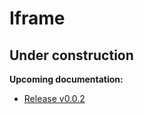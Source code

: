 # Iframe

## Under construction

**Upcoming documentation:**

 - [Release v0.0.2](https://github.com/vtex-apps/iframe/pull/1)